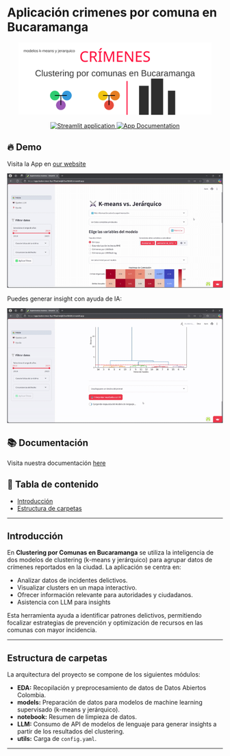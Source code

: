 # Aplicación crimenes por comuna en Bucaramanga

<p align="center">
  <a href="" target="_blank">
    <img src="assets/banner.svg" alt="App Streamlit Clustering por Comunas de Bucaramanga" width="450px">
  </a>
</p>

<p align="center">
  <a href="https://appclustercrimes-hps7f8ushwdyf2bvx9b6k8.streamlit.app/" target="_blank">
    <img src="https://static.streamlit.io/badges/streamlit_badge_black_white.svg" alt="Streamlit application">
  </a>
  <a href="https://google.com" target="_blank">
    <img src="https://img.shields.io/badge/Documentation-📘-blueviolet" alt="App Documentation">
  </a>
</p>

## 🔥 Demo

Visita la App en [our website](https://appclustercrimes-hps7f8ushwdyf2bvx9b6k8.streamlit.app/)

![Tweet Generator](assets/demo_app_cluster_crimen_1.gif)

Puedes generar insight con ayuda de IA:

![Tweet Generator](assets/demo_app_cluster_crimen_2_llm.gif)

## 📚 Documentación

Visita nuestra documentación [here](https://google.com)


## 📑 Tabla de contenido

- [Introducción](#introduccion)
- [Estructura de carpetas](#estructura-de-carpetas)

---

## Introducción

En **Clustering por Comunas en Bucaramanga** se utiliza la inteligencia de dos modelos de clustering (k-means y jerárquico) para agrupar datos de crímenes reportados en la ciudad. La aplicación se centra en:
- Analizar datos de incidentes delictivos.
- Visualizar clusters en un mapa interactivo.
- Ofrecer información relevante para autoridades y ciudadanos.
- Asistencia con LLM para insights

Esta herramienta ayuda a identificar patrones delictivos, permitiendo focalizar estrategias de prevención y optimización de recursos en las comunas con mayor incidencia.

---

## Estructura de carpetas

La arquitectura del proyecto se compone de los siguientes módulos:

- **EDA:** Recopilación y preprocesamiento de datos de Datos Abiertos Colombia.
- **models:** Preparación de datos para modelos de machine learning supervisado (k-means y jerárquico).
- **notebook:** Resumen de limpieza de datos.
- **LLM:** Consumo de API de modelos de lenguaje para generar insights a partir de los resultados del clustering.
- **utils:** Carga de `config.yaml`.
---
